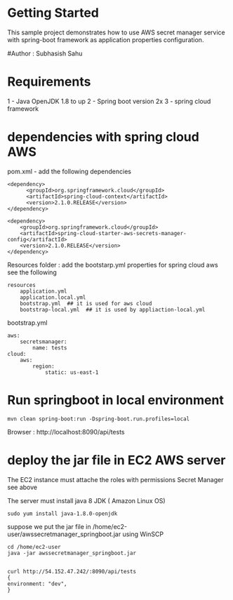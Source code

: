 # Getting Started

This sample project demonstrates how to use AWS secret manager service with spring-boot framework as application properties configuration.

#Author : Subhasish Sahu


# Requirements
1 - Java OpenJDK 1.8 to up
2 - Spring boot version 2x
3 - spring cloud framework

# dependencies with spring cloud AWS

pom.xml - add the following dependencies
````
<dependency>
      <groupId>org.springframework.cloud</groupId>
      <artifactId>spring-cloud-context</artifactId>
      <version>2.1.0.RELEASE</version>
</dependency>

<dependency>
    <groupId>org.springframework.cloud</groupId>
    <artifactId>spring-cloud-starter-aws-secrets-manager-config</artifactId>
    <version>2.1.0.RELEASE</version>
</dependency>
````

Resources folder : add the bootstarp.yml properties for spring cloud aws see the following
````
resources
    application.yml
    application.local.yml
    bootstrap.yml  ## it is used for aws cloud
    bootstrap-local.yml  ## it is used by appliaction-local.yml
````
bootstrap.yml
````
aws:
    secretsmanager:
        name: tests
cloud:
    aws:
        region:
            static: us-east-1

````




# Run springboot in local environment

````
mvn clean spring-boot:run -Dspring-boot.run.profiles=local
````
Browser : http://localhost:8090/api/tests

# deploy the jar file in EC2 AWS server

The EC2 instance must attache the roles with permissions Secret Manager see above

The server must install java 8 JDK ( Amazon Linux OS)


````
sudo yum install java-1.8.0-openjdk
````

suppose we put the jar file in /home/ec2-user/awssecretmanager_springboot.jar using WinSCP

````
cd /home/ec2-user
java -jar awssecretmanager_springboot.jar


````



````
curl http://54.152.47.242/:8090/api/tests
{
environment: "dev",
}

````
